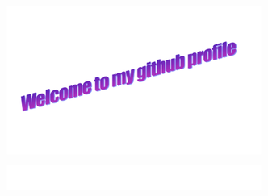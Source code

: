 <!-- "Hero" Header -->
<div align="center">
  <img src="assets/images/greetingsEveryone.png" style="max-width: 100%;" alt="Welcome to my Github Profile" />
  <br />
  <br />
  <img height="50" alt="My Name is Lucas and I like Node.js" src="assets/svgs/note.svg" />
  <br />
  <br />

</div>

<!--
**LucasGomes98/LucasGomes98** is a ✨ _special_ ✨ repository because its `README.md` (this file) appears on your GitHub profile.

Here are some ideas to get you started:

- 🔭 I’m currently working on ...
- 🌱 I’m currently learning ...
- 👯 I’m looking to collaborate on ...
- 🤔 I’m looking for help with ...
- 💬 Ask me about ...
- 📫 How to reach me: ...
- 😄 Pronouns: ...
- ⚡ Fun fact: ...
-->
